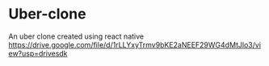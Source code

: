 # Uber-clone
An uber clone created using react native
https://drive.google.com/file/d/1rLLYxyTrmv9bKE2aNEEF29WG4dMtJlo3/view?usp=drivesdk
